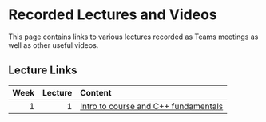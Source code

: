 # Recorded Lectures and Videos

This page contains links to various lectures recorded as Teams meetings as well as other useful videos.

## Lecture Links

|Week|Lecture|Content|
|---:|------:|:------|
| 1  | 1     | [Intro to course and C++ fundamentals](https://livemissouristate.sharepoint.com/:v:/r/sites/CSC232-2023-FALL-DAEHN302/Shared%20Documents/Lectures/Recordings/CSC232%20-%20Lecture%201-20230821_122047-Meeting%20Recording.mp4?csf=1&web=1&e=2PhNmp&nav=eyJyZWZlcnJhbEluZm8iOnsicmVmZXJyYWxBcHAiOiJTdHJlYW1XZWJBcHAiLCJyZWZlcnJhbFZpZXciOiJTaGFyZURpYWxvZyIsInJlZmVycmFsQXBwUGxhdGZvcm0iOiJXZWIiLCJyZWZlcnJhbE1vZGUiOiJ2aWV3In19)

